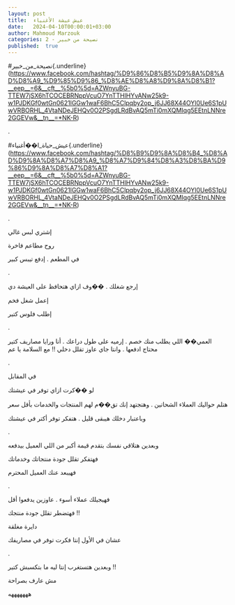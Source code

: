 ```yaml
---
layout: post
title:  عيش عيشة الأغنياء
date:   2024-04-10T00:00:01+03:00
author: Mahmoud Marzouk
categories: 2 - نصيحة من خبير
published:  true
---
```

\#نصيحة_من_خبير{.underline}(https://www.facebook.com/hashtag/%D9%86%D8%B5%D9%8A%D8%AD%D8%A9_%D9%85%D9%86_%D8%AE%D8%A8%D9%8A%D8%B1?__eep__=6&__cft__%5b0%5d=AZWnyuBG-TTEW7jSX6hTCOCEBRNppVcuO7YnTTHlHYvANw25k9-w1PJDKGf0wtGn0621lGGw1waF6BhC5Clpqby2op_j6JJ68X44OYl0Ue6S1pUwVRBORHL_4VtaNDeJEHQv0O2PSgdLRdBvAQ5mTi0mXQMIqg5EEtnLNNre2GGEVw&__tn__=*NK-R)

.

\#عيش_حياة_ا��أغنياء{.underline}(https://www.facebook.com/hashtag/%D8%B9%D9%8A%D8%B4_%D8%AD%D9%8A%D8%A7%D8%A9_%D8%A7%D9%84%D8%A3%D8%BA%D9%86%D9%8A%D8%A7%D8%A1?__eep__=6&__cft__%5b0%5d=AZWnyuBG-TTEW7jSX6hTCOCEBRNppVcuO7YnTTHlHYvANw25k9-w1PJDKGf0wtGn0621lGGw1waF6BhC5Clpqby2op_j6JJ68X44OYl0Ue6S1pUwVRBORHL_4VtaNDeJEHQv0O2PSgdLRdBvAQ5mTi0mXQMIqg5EEtnLNNre2GGEVw&__tn__=*NK-R)

.

إشتري لبس غالي

روح مطاعم فاخرة

في المطعم . إدفع تيبس كبير

.

إرجع شغلك . ��وف ازاي هتحافظ على العيشة دي

إعمل شغل فخم

إطلب فلوس كتير

.

العمي�� اللي يطلب منك خصم . إرميه على طول دراعك . أنا ورايا مصاريف كتير
محتاج ادفعها . وانتا جاي عاوز تقلل دخلي !! مع السلامة يا عم

.

في المقابل

لو ��كرت ازاي توفر في عيشتك

هتلم حواليك العملاء الشحاتين . وهتجتهد إنك تق��م لهم المنتجات والخدمات
بأقل سعر

وباعتبار دخلك هيبقى قليل . هتفكر توفر أكتر في عيشتك

.

وبعدين هتلاقي نفسك بتقدم قيمة أكبر من اللي العميل بيدفعه

فهتفكر تقلل جودة منتجاتك وخدماتك

فهيبعد عنك العميل المحترم

.

فهيجيلك عملاء أسوء . عاوزين يدفعوا أقل

فهتضطر تقلل جودة منتجك !!

دايرة مغلقة

عشان في الأول إنتا فكرت توفر في مصاريفك

.

وبعدين هتستغرب إنتا ليه ما بتكسبش كتير !!

مش عارف بصراحة

هههههههه
